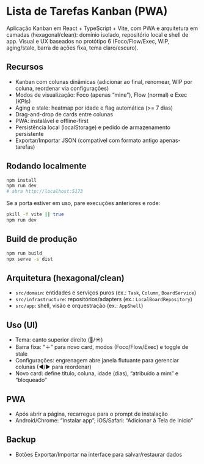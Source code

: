 # Lista de Tarefas Kanban (PWA)

Aplicação Kanban em React + TypeScript + Vite, com PWA e arquitetura em camadas (hexagonal/clean): domínio isolado, repositório local e shell de app. Visual e UX baseados no protótipo 6 (Foco/Flow/Exec, WIP, aging/stale, barra de ações fixa, tema claro/escuro).

## Recursos
- Kanban com colunas dinâmicas (adicionar ao final, renomear, WIP por coluna, reordenar via configurações)
- Modos de visualização: Foco (apenas “mine”), Flow (normal) e Exec (KPIs)
- Aging e stale: heatmap por idade e flag automática (>= 7 dias)
- Drag-and-drop de cards entre colunas
- PWA: instalável e offline-first
- Persistência local (localStorage) e pedido de armazenamento persistente
- Exportar/Importar JSON (compatível com formato antigo apenas-tarefas)

## Rodando localmente
```bash
npm install
npm run dev
# abra http://localhost:5173
```

Se a porta estiver em uso, pare execuções anteriores e rode:
```bash
pkill -f vite || true
npm run dev
```

## Build de produção
```bash
npm run build
npx serve -s dist
```

## Arquitetura (hexagonal/clean)
- `src/domain`: entidades e serviços puros (ex.: `Task`, `Column`, `BoardService`)
- `src/infrastructure`: repositórios/adapters (ex.: `LocalBoardRepository`)
- `src/app`: shell, visão e orquestração (ex.: `AppShell`)

## Uso (UI)
- Tema: canto superior direito (🌙/☀️)
- Barra fixa: “＋” para novo card, modos (Foco/Flow/Exec) e toggle de stale
- Configurações: engrenagem abre janela flutuante para gerenciar colunas (◀/▶ para reordenar)
- Novo card: define título, coluna, idade (dias), “atribuído a mim” e “bloqueado”

## PWA
- Após abrir a página, recarregue para o prompt de instalação
- Android/Chrome: “Instalar app”; iOS/Safari: “Adicionar à Tela de Início”

## Backup
- Botões Exportar/Importar na interface para salvar/restaurar dados


